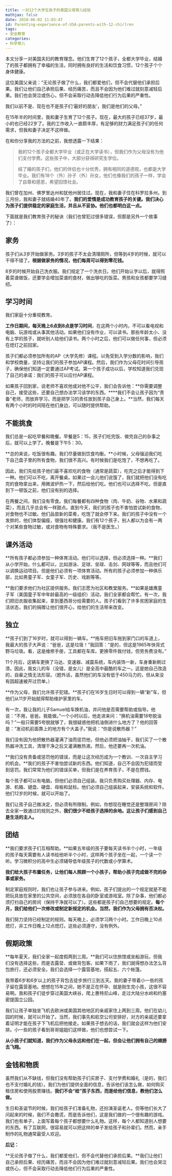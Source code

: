 ```yaml
---
title: 一对12个大学生孩子的美国父母育儿经验
mathjax: false
date: 2018-06-02 11:03:47
id: Parenting-experience-of-USA-parents-with-12-chirlren
tags:
- 安全教育
categories:
- 科学育儿
---
```


本文分享一对美国夫妇的教育理念。他们生育了12个孩子，全都大学毕业，结婚了的孩子都拥有了幸福的生活，同时拥有良好的生活和饮食习惯，12个孩子个个身体健康。

这位美国父亲说：“无论孩子做了什么，我们都爱他们，但不会代替他们承担后果。我们让他们自己承担后果、经历痛苦，而且不会因为他们难过就刻意减轻后果。我们也会哭泣或伤心，但不会采取行动去降低他们行为后果的严重性。

我们以前不是、现在也不是孩子们‘最好的朋友’，我们是他们的父母。”

<!---more--->

在15年半的时间里，我和妻子生育了12个孩子。现在，最大的孩子已经37岁，最小的也已经22岁了。我的工作收入一直颇丰厚，有足够的财力满足孩子们的任何需求，但我和妻子决定不这样做。

在和你分享我的方法的之前，我想透露一下结果：

> 我的12个孩子全都大学毕业（或正在大学读书），但我们作为父母没有为他们支付学费。这些孩子中，大部分获得研究生学位。
>
> 结了婚的孩子们，他们的伴侣也十分优秀，拥有相同的道德观，也都是大学毕业。我们有18个（外）孙子（外）孙女，他们也像我们的孩子一样，学会了自尊和感恩，希望回馈社会。

我们曾在加州、佛罗里达州和犹他州居住过。现在，我和妻子住在科罗拉多州。到三月份，我和妻子就结婚40年了。**我们的爱情是成功教育孩子的关键。我们决心为孩子们提供稳定的家庭生活，并且从不妥协。他们也都明白这一点。**

下面就是我们教育孩子的秘诀（我们也曾犯过很多错误，但那是另外一个故事了）：

## 家务

孩子们从3岁开始做家务。3岁的孩子不太会清理厕所，但等到4岁的时候，就可以干得不错了。**根据做家务的情况，他们每周可以得到零花钱。**

8岁的时候开始自己洗衣服。我们规定了一个洗衣日。他们开始认字以后，就得照着菜谱做饭，还要学会增加菜谱的食材，做出够吃的饭菜。男孩和女孩都要学习缝纫。

## 学习时间

我们家庭十分重视教育。

**工作日期间，每天晚上6点到8点是学习时间**，在这两个小时内，不可以看电视和电脑、玩游戏或从事其他活动。如果他们没有作业，可以读书。那些年龄太小、没有上学的孩子，就听别人给他们读书。两个小时之后，他们可以做任何事，但必须在熄灯之前回家。

孩子们都必须参加所有的AP（大学先修）课程。以免受到入学分数的影响，我们和学校商量，坚持让我们的孩子参加AP课程。然后，我们作为父母花时间引导孩子，确保他们知道一定要通过AP考试。第一个孩子成功以后，学校知道我们兑现了自己的承诺：我们的孩子可以应付AP课程。

如果孩子回到家，说老师不喜欢他或对他不公平，我们会告诉他：**你需要调整自己，接受这些，还要自己想办法学习该学的东西。****我们不会让孩子因为“责备”老师，而放弃学习，而是把学习的责任放到孩子自己身上。**当然，我们每天有两个小时的时间陪在他们身边，可以随时提供帮助。

## 不能挑食	

我们总是一起吃早餐和晚餐。早餐是5：15，孩子们吃完饭、做完自己的杂事之后，就可以上学了。晚餐是下午5：30。

**总的来说，吃饭很有趣。我们尽量做到饮食均衡。**小时候，父母强迫我们吃下自己盘子里的所有食物，我们很不高兴。有时候我们是吃饱了，不想再吃了。

因此，我们先给孩子他们最不喜欢吃的食物（通常是蔬菜），吃完之后才能得到下一种。他们可以不吃，离开餐桌。如果过一会儿他们说饿了，我们就把他们没有吃完的食物拿出来，用微波炉热一下，然后给他们吃。他们也可以选择不吃，但是直到下一顿饭之前，他们没有别的选择。

在两餐之间，我们没有零食。我们每餐都有四种食物（肉、牛奶、谷物、水果和蔬菜），而且几乎总会有一样甜点。直到今天，我们的孩子也不害怕尝试新的食物，对食物也不过敏。他们品尝新的菜肴，吃饱了就会停下来。我们的孩子中没有一个发胖的，他们体型偏瘦，很强壮和健康。我们有12个孩子，别人都以为会有一两个对某些食物过敏，或对食物有特殊要求。（我不是医生。）

## 课外活动

**所有孩子都必须参加一种体育活动。他们可以选择，但必须选择一种。**我们从小学开始，什么都可以，比如游泳、足球、垒球、击剑、网球等等，而且他们可以调换运动项目。但是他们必须有一项体育活动。所有的孩子必须参加一种俱乐部，比如男童子军、女童子军、历史、戏剧等等。

**我们要求他们为社区提供服务。我们志愿为社区和教堂服务。**如果是雄鹰童子军（美国童子军中年龄最高的一级组织）活动，我们全家都会帮忙。有一次，我们把旧衣服收集起来，拿到墨西哥分给需要的人。孩子们看到了许多贫困家庭的生活状态，我们的捐赠让他们很开心，给他们的生活带来改变。

## 独立

**孩子们到了16岁时，就可以得到一辆车。**拖车把旧车拖到家门口的车道上，我最大的孩子大声说：“爸爸，这是垃圾！”我回答：“是的，但这是1965年快背式野马垃圾。看，这是维修手册，工具都在车库。更换零件我付钱，但劳务费没有。”

11个月后，这辆车更换了马达、变速器、减震系统，车内装饰一新，车身重新刷过漆。因此，我女儿的车（没错，是女儿）是全高中最酷的车之一。这是她自己改造的，自豪之情无法形容。（题外话，虽然他们的车没有低于450马力的，但从来没有因超速被开过罚单。）

**作为父母，我们允许孩子犯错。**孩子们在16岁生日时可以得到一辆“新”车，但他们从11岁开始就得帮助维护家里的车。

有一次，我让我的儿子Samuel给车换机油，并问他是否需要帮助或指导。他说：“不用，爸爸。我能做。”一个小时以后，他走进来问：“换机油需要18夸脱油吗？”一般只需要5夸脱就够了，我很疑惑他把机油倒进什么地方了？他的回答是：“发动机前面靠上的地方有个大盖子。”我说：“你是说散热器？”

我们没有因为他把散热器灌满了油而惩罚他，但他必须把油抽干，我们买了一个散热器冲洗工具，清理干净之后又灌满散热液。然后，他还要再一次机油。

**我们没有责备或惩罚他的错误，而是让这次经历成为一个教训、一次自主学习的机会。**我们的孩子不害怕尝试新的东西。他们知道，自己不会因为犯错而受到惩罚。我们常常为他们的错误买单，但我们是在养育孩子，不是在攒钱。

每个孩子都可以有电脑，但他们必须自己组装。我只负责购买处理器、内存、电源、机箱、键盘、硬盘、母板和鼠标。他们必须自己组装起来，安装系统和软件。他们12岁的时候，就可以开始了。

我们让孩子自己做决定，但必须有所限制。例如，你想现在睡觉还是整理房间？除去全家一致通过的规则之外，**我们很少不给孩子选择的余地。这让孩子们感到自己是生活的主人。**

## 团结

**我们要求孩子们互相帮助。**如果五年级的孩子要每天读书半个小时，一年级的孩子每天需要有人读书给他听半个小时，这样两个孩子坐在一起，一个读一个听。学习微积分的高中生必须辅导低年级孩子的代数或小学算术。

**我们给大孩子布置任务，让他们每人照顾一个小孩子，帮助小孩子完成做不完的杂事或家务。**

制定家庭规则时，我们也让孩子参与进来。例如，孩子们提出的一个规定就是不能把玩具放在家里的公共空间，必须放在各自的卧室或游戏室。除了杂事，他们都必须打扫自己的房间（保持干净就可以了）。这些都是孩子们自己想要的规定。**每个月，我们给他们一次修改或制定新规定的机会。当然，我们作为父母拥有否决权。**

我们努力坚持已经制定的规则。每天晚上，必须学习两个小时。工作日晚上10点熄灯，非工作日晚上12点熄灯。这些必须遵守，没有例外。

## 假期政策

**每年夏天，我们全家一起度假两到三周。**我们可以住旅馆或坐船游玩，但我们没有选择这些，而是去露营、或做背包客。如果下雨了，我们就得想办法怎么背包旅行，还必须安全。我们会选择一个露营基地，搭起五、六个帐篷。

我带着6岁和6岁以上的孩子背包去徒步旅行三到五天。我的妻子带着小一些的孩子留在露营基地。想想在15年之间，她不是正在怀孕、就是刚生完小孩，这很不容易啊。我和孩子们徒步穿过美国大峡谷，爬上惠特尼山峰，走过大陆分水岭和约塞密提国立公园。

我们让孩子单独坐飞机去欧洲或美国其他地区的亲戚家住上两到三周。他们在幼儿园的时候，就可以开始了。当然，我们事先和航空公司安排好，对方的亲戚还要拿着证明才能在孩子下飞机后把他接走。如果孩子想去的话，我们就会这样为他们安排。小一些的孩子看到哥哥姐姐们这样做，他们也想尝试一下。

**从小孩子们就知道，我们作为父母永远和他们在一起，但会让他们拥有自己的翅膀去飞翔。**

## 金钱和物质

虽然我们从不缺钱，但我们没有帮助孩子们买房子、支付学费和婚礼（是的，我们也不支付婚礼的钱）。我们为他们提供全面的信息，告诉他们该怎么做，如何购买租住房和使用股票赚钱。**我们不会“给”孩子东西，而是给他们信息，教他们怎么做。**

生日和圣诞节的时候，我们给孩子们准备礼物，还扮演圣诞老人。但等他们长大了问起来的时候，我们不会撒谎，而是告诉他们，这是我们做的一个很有趣的游戏。我们也有单子，上面写着每个孩子都想要什么礼物。这样，每个人都知道别人想要的东西。有了互联网，很容易就可以把这样的单子发给孩子和孙辈们。然而，亲手制作的礼物通常最受人欢迎。

**后记：**

**无论孩子做了什么，我们都爱他们，但不会代替他们承担后果。**我们让他们自己承担后果、经历痛苦，而且不会因为他们难过就刻意减轻后果。我们也会哭泣或伤心，但不会采取行动去降低他们行为后果的严重性。